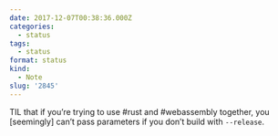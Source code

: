 ```yaml
---
date: 2017-12-07T00:38:36.000Z
categories:
  - status
tags:
  - status
format: status
kind:
  - Note
slug: '2845'
---
```


TIL that if you’re trying to use #rust and #webassembly together, you
[seemingly] can’t pass parameters if you don’t build with `--release`.
